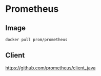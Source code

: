 # Prometheus

## Image

`docker pull prom/prometheus`

## Client

https://github.com/prometheus/client_java
